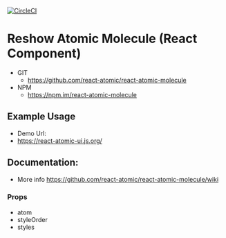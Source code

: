 
[![CircleCI](https://circleci.com/gh/react-atomic/react-atomic-molecule/tree/main.svg?style=svg)](https://circleci.com/gh/react-atomic/react-atomic-molecule/tree/main)

Reshow Atomic Molecule (React Component)
===============
   * GIT
      * https://github.com/react-atomic/react-atomic-molecule  
   * NPM
      * https://npm.im/react-atomic-molecule 

## Example Usage
   * Demo Url:
   * https://react-atomic-ui.js.org/ 

## Documentation:
   * More info https://github.com/react-atomic/react-atomic-molecule/wiki

### Props
   * atom
   * styleOrder
   * styles

